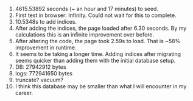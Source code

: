 1. 4615.53892 seconds (~ an hour and 17 minutes) to seed.
2. First test in browser: Infinity. Could not wait for this to complete.
3. 10.5348s to add indices.
4. After adding the indices, the page loaded after 6.30 seconds. By my calculations this is an infinite improvement over before.
5. After altering the code, the page took 2.59s to load. That is ~58% improvement in runtime.
6. It seems to be taking a longer time. Adding indices after migrating seems quicker than adding them with the initial database setup.
7. DB: 27942912 bytes
8. logs: 772941650 bytes
9. truncate? vacuum?
10. I think this database may be smaller than what I will encounter in my career. 
